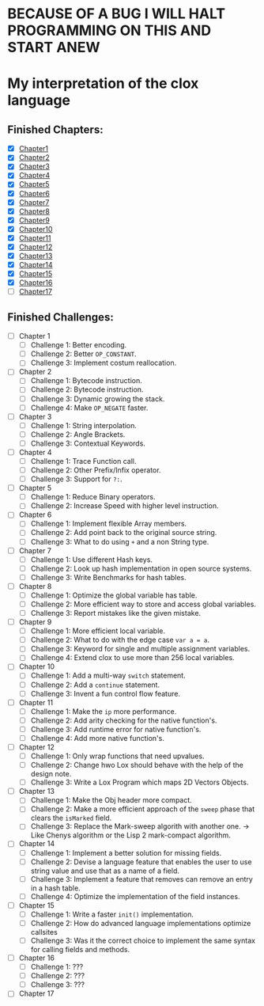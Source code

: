 # BECAUSE OF A BUG I WILL HALT PROGRAMMING ON THIS AND START ANEW



# My interpretation of the clox language


## Finished Chapters:
- [x] [Chapter1](https://craftinginterpreters.com/chunks-of-bytecode.html)
- [x] [Chapter2](https://craftinginterpreters.com/a-virtual-machine.html)
- [x] [Chapter3](https://craftinginterpreters.com/scanning-on-demand.html)
- [x] [Chapter4](https://craftinginterpreters.com/compiling-expressions.html)
- [x] [Chapter5](https://craftinginterpreters.com/types-of-values.html)
- [x] [Chapter6](https://craftinginterpreters.com/strings.html)
- [x] [Chapter7](https://craftinginterpreters.com/hash-tables.html)
- [x] [Chapter8](https://craftinginterpreters.com/global-variables.html)
- [x] [Chapter9](https://craftinginterpreters.com/local-variables.html)
- [x] [Chapter10](https://craftinginterpreters.com/jumping-back-and-forth.html)
- [x] [Chapter11](https://craftinginterpreters.com/calls-and-functions.html)
- [x] [Chapter12](https://craftinginterpreters.com/closures.html)
- [x] [Chapter13](https://craftinginterpreters.com/garbage-collection.html)
- [x] [Chapter14](https://craftinginterpreters.com/classes-and-instances.html)
- [x] [Chapter15](https://craftinginterpreters.com/methods-and-initializers.html)
- [x] [Chapter16](https://craftinginterpreters.com/superclasses.html)
- [ ] [Chapter17](https://craftinginterpreters.com/optimization.html)

## Finished Challenges:

- [ ] Chapter 1
  - [ ] Challenge 1: Better encoding.
  - [ ] Challenge 2: Better `OP_CONSTANT`.
  - [ ] Challenge 3: Implement costum reallocation.
- [ ] Chapter 2
  - [ ] Challenge 1: Bytecode instruction.
  - [ ] Challenge 2: Bytecode instruction.
  - [ ] Challenge 3: Dynamic growing the stack.
  - [ ] Challenge 4: Make `OP_NEGATE` faster.
- [ ] Chapter 3
  - [ ] Challenge 1: String interpolation.
  - [ ] Challenge 2: Angle Brackets.
  - [ ] Challenge 3: Contextual Keywords.
- [ ] Chapter 4
  - [ ] Challenge 1: Trace Function call.
  - [ ] Challenge 2: Other Prefix/Infix operator.
  - [ ] Challenge 3: Support for `?:`.
- [ ] Chapter 5
  - [ ] Challenge 1: Reduce Binary operators.
  - [ ] Challenge 2: Increase Speed with higher level instruction.
- [ ] Chapter 6
  - [ ] Challenge 1: Implement flexible Array members.
  - [ ] Challenge 2: Add point back to the original source string.
  - [ ] Challenge 3: What to do using `+` and a non String type.
- [ ] Chapter 7
  - [ ] Challenge 1: Use different Hash keys.
  - [ ] Challenge 2: Look up hash implementation in open source systems.
  - [ ] Challenge 3: Write Benchmarks for hash tables.
- [ ] Chapter 8
  - [ ] Challenge 1: Optimize the global variable has table.
  - [ ] Challenge 2: More efficient way to store and access global variables.
  - [ ] Challenge 3: Report mistakes like the given mistake.
- [ ] Chapter 9
  - [ ] Challenge 1: More efficient local variable.
  - [ ] Challenge 2: What to do with the edge case `var a = a`.
  - [ ] Challenge 3: Keyword for single and multiple assignment variables.
  - [ ] Challenge 4: Extend clox to use more than 256 local variables.
- [ ] Chapter 10
  - [ ] Challenge 1: Add a multi-way `switch` statement.
  - [ ] Challenge 2: Add a `continue` statement.
  - [ ] Challenge 3: Invent a fun control flow feature.
- [ ] Chapter 11
  - [ ] Challenge 1: Make the `ip` more performance.
  - [ ] Challenge 2: Add arity checking for the native function's.
  - [ ] Challenge 3: Add runtime error for native function's.
  - [ ] Challenge 4: Add more native function's.
- [ ] Chapter 12
  - [ ] Challenge 1: Only wrap functions that need upvalues.
  - [ ] Challenge 2: Change hwo Lox should behave with the help of the design note.
  - [ ] Challenge 3: Write a Lox Program which maps 2D Vectors Objects.
- [ ] Chapter 13
  - [ ] Challenge 1: Make the Obj header more compact.
  - [ ] Challenge 2: Make a more efficient approach of the `sweep` phase that clears the `isMarked` field.
  - [ ] Challenge 3: Replace the Mark-sweep algorith with another one. -> Like Chenys  algorithm or the Lisp 2 mark-compact algorithm.
- [ ] Chapter 14
  - [ ] Challenge 1: Implement a better solution for missing fields.
  - [ ] Challenge 2: Devise a language feature that enables the user to use string value and use that as a name of a field.
  - [ ] Challenge 3: Implement a feature that removes can remove an entry in a hash table. 
  - [ ] Challenge 4: Optimize the implementation of the field instances.
- [ ] Chapter 15
  - [ ] Challenge 1: Write a faster `init()` implementation.
  - [ ] Challenge 2: How do advanced language implementations optimize callsites
  - [ ] Challenge 3: Was it the correct choice to implement the same syntax for calling fields and methods.
- [ ] Chapter 16
  - [ ] Challenge 1: ???
  - [ ] Challenge 2: ???
  - [ ] Challenge 3: ???
- [ ] Chapter 17